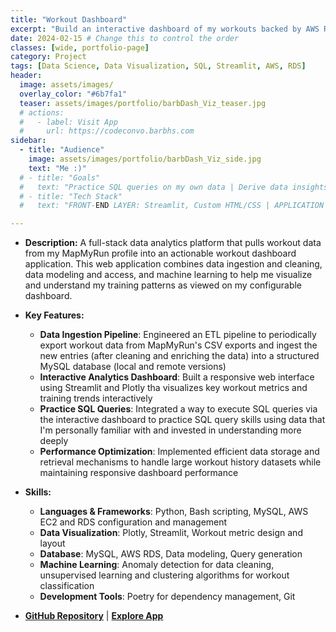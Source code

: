 ```yaml
---
title: "Workout Dashboard"
excerpt: "Build an interactive dashboard of my workouts backed by AWS Relational Database (RDS)"
date: 2024-02-15 # Change this to control the order
classes: [wide, portfolio-page]
category: Project
tags: [Data Science, Data Visualization, SQL, Streamlit, AWS, RDS]
header:
  image: assets/images/
  overlay_color: "#6b7fa1"
  teaser: assets/images/portfolio/barbDash_Viz_teaser.jpg
  # actions:
  #   - label: Visit App
  #     url: https://codeconvo.barbhs.com
sidebar:
  - title: "Audience"
    image: assets/images/portfolio/barbDash_Viz_side.jpg
    text: "Me :)"
  # - title: "Goals"
  #   text: "Practice SQL queries on my own data | Derive data insights to motivate more exercise"
  # - title: "Tech Stack"
  #   text: "FRONT-END LAYER: Streamlit, Custom HTML/CSS | APPLICATION LAYER: Python and Boto3 | INFRASTRUCTURE LAYER: AWS EC2"

---
```


- **Description:** A full-stack data analytics platform that pulls workout data from my MapMyRun profile into an actionable workout dashboard application. This web application combines data ingestion and cleaning, data modeling and access, and machine learning to help me visualize and understand my training patterns as viewed on my configurable dashboard. 

- **Key Features:**
  - **Data Ingestion Pipeline**: Engineered an ETL pipeline to periodically export workout data from MapMyRun's CSV exports and ingest the new entries (after cleaning and enriching the data) into a structured MySQL database (local and remote versions)
  - **Interactive Analytics Dashboard**: Built a responsive web interface using Streamlit and Plotly tha visualizes key workout metrics and training trends interactively
  - **Practice SQL Queries**: Integrated a way to execute SQL queries via the interactive dashboard to practice SQL query skills using data that I'm personally familiar with and invested in understanding more deeply
  - **Performance Optimization**: Implemented efficient data storage and retrieval mechanisms to handle large workout history datasets while maintaining responsive dashboard performance

- **Skills:**
  - **Languages & Frameworks**: Python, Bash scripting, MySQL, AWS EC2 and RDS configuration and management
  - **Data Visualization**: Plotly, Streamlit, Workout metric design and layout
  - **Database**: MySQL, AWS RDS, Data modeling, Query generation
  - **Machine Learning**: Anomaly detection for data cleaning, unsupervised learning and clustering algorithms for workout classification
  - **Development Tools**: Poetry for dependency management, Git

- **[GitHub Repository](https://github.com/dagny099/build_workout_dashboard/)** | **[Explore App](https://workouts.barbhs.com/)**

